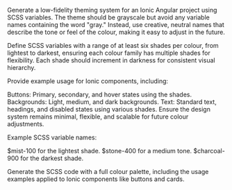 Generate a low-fidelity theming system for an Ionic Angular project using SCSS variables. The theme should be grayscale but avoid any variable names containing the word "gray." Instead, use creative, neutral names that describe the tone or feel of the colour, making it easy to adjust in the future.

Define SCSS variables with a range of at least six shades per colour, from lightest to darkest, ensuring each colour family has multiple shades for flexibility. Each shade should increment in darkness for consistent visual hierarchy.

Provide example usage for Ionic components, including:

Buttons: Primary, secondary, and hover states using the shades.
Backgrounds: Light, medium, and dark backgrounds.
Text: Standard text, headings, and disabled states using various shades.
Ensure the design system remains minimal, flexible, and scalable for future colour adjustments.

Example SCSS variable names:

$mist-100 for the lightest shade.
$stone-400 for a medium tone.
$charcoal-900 for the darkest shade.

Generate the SCSS code with a full colour palette, including the usage examples applied to Ionic components like buttons and cards.